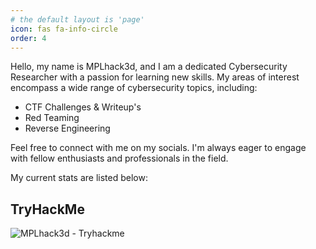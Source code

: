 ```yaml
---
# the default layout is 'page'
icon: fas fa-info-circle
order: 4
---
```


Hello, my name is MPLhack3d, and I am a dedicated Cybersecurity Researcher with a passion for learning new skills. My areas of interest encompass a wide range of cybersecurity topics, including:

- CTF Challenges & Writeup's
- Red Teaming
- Reverse Engineering
 
Feel free to connect with me on my socials. I'm always eager to engage with fellow enthusiasts and professionals in the field.

My current stats are listed below:

## TryHackMe
<img src="https://tryhackme-badges.s3.amazonaws.com/MPLhack3d.png" alt="MPLhack3d - Tryhackme" />
